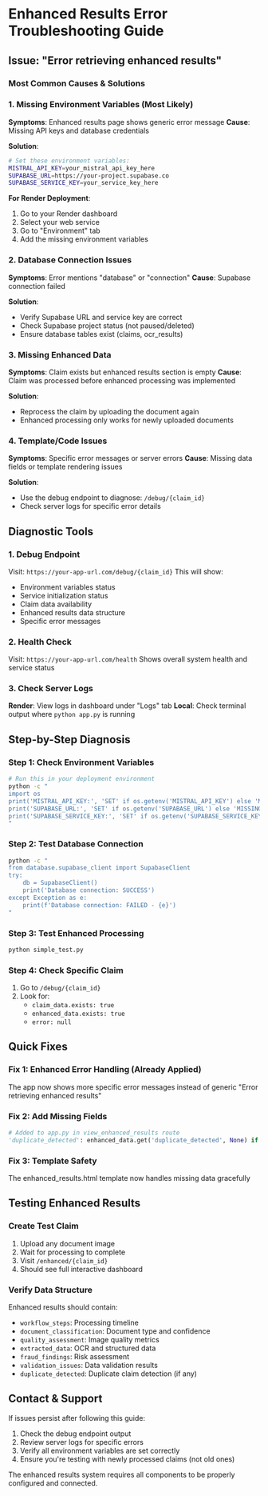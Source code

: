 # Enhanced Results Error Troubleshooting Guide

## Issue: "Error retrieving enhanced results"

### Most Common Causes & Solutions

### 1. **Missing Environment Variables** (Most Likely)
**Symptoms**: Enhanced results page shows generic error message
**Cause**: Missing API keys and database credentials

**Solution**:
```bash
# Set these environment variables:
MISTRAL_API_KEY=your_mistral_api_key_here
SUPABASE_URL=https://your-project.supabase.co
SUPABASE_SERVICE_KEY=your_service_key_here
```

**For Render Deployment**:
1. Go to your Render dashboard
2. Select your web service
3. Go to "Environment" tab
4. Add the missing environment variables

### 2. **Database Connection Issues**
**Symptoms**: Error mentions "database" or "connection"
**Cause**: Supabase connection failed

**Solution**:
- Verify Supabase URL and service key are correct
- Check Supabase project status (not paused/deleted)
- Ensure database tables exist (claims, ocr_results)

### 3. **Missing Enhanced Data**
**Symptoms**: Claim exists but enhanced results section is empty
**Cause**: Claim was processed before enhanced processing was implemented

**Solution**:
- Reprocess the claim by uploading the document again
- Enhanced processing only works for newly uploaded documents

### 4. **Template/Code Issues**
**Symptoms**: Specific error messages or server errors
**Cause**: Missing data fields or template rendering issues

**Solution**: 
- Use the debug endpoint to diagnose: `/debug/{claim_id}`
- Check server logs for specific error details

## Diagnostic Tools

### 1. Debug Endpoint
Visit: `https://your-app-url.com/debug/{claim_id}`
This will show:
- Environment variables status
- Service initialization status  
- Claim data availability
- Enhanced results data structure
- Specific error messages

### 2. Health Check
Visit: `https://your-app-url.com/health`
Shows overall system health and service status

### 3. Check Server Logs
**Render**: View logs in dashboard under "Logs" tab
**Local**: Check terminal output where `python app.py` is running

## Step-by-Step Diagnosis

### Step 1: Check Environment Variables
```bash
# Run this in your deployment environment
python -c "
import os
print('MISTRAL_API_KEY:', 'SET' if os.getenv('MISTRAL_API_KEY') else 'MISSING')
print('SUPABASE_URL:', 'SET' if os.getenv('SUPABASE_URL') else 'MISSING')
print('SUPABASE_SERVICE_KEY:', 'SET' if os.getenv('SUPABASE_SERVICE_KEY') else 'MISSING')
"
```

### Step 2: Test Database Connection
```bash
python -c "
from database.supabase_client import SupabaseClient
try:
    db = SupabaseClient()
    print('Database connection: SUCCESS')
except Exception as e:
    print(f'Database connection: FAILED - {e}')
"
```

### Step 3: Test Enhanced Processing
```bash
python simple_test.py
```

### Step 4: Check Specific Claim
1. Go to `/debug/{claim_id}` 
2. Look for:
   - `claim_data.exists: true`
   - `enhanced_data.exists: true`
   - `error: null`

## Quick Fixes

### Fix 1: Enhanced Error Handling (Already Applied)
The app now shows more specific error messages instead of generic "Error retrieving enhanced results"

### Fix 2: Add Missing Fields
```python
# Added to app.py in view_enhanced_results route
'duplicate_detected': enhanced_data.get('duplicate_detected', None) if enhanced_data else None,
```

### Fix 3: Template Safety
The enhanced_results.html template now handles missing data gracefully

## Testing Enhanced Results

### Create Test Claim
1. Upload any document image
2. Wait for processing to complete
3. Visit `/enhanced/{claim_id}`
4. Should see full interactive dashboard

### Verify Data Structure
Enhanced results should contain:
- `workflow_steps`: Processing timeline
- `document_classification`: Document type and confidence
- `quality_assessment`: Image quality metrics  
- `extracted_data`: OCR and structured data
- `fraud_findings`: Risk assessment
- `validation_issues`: Data validation results
- `duplicate_detected`: Duplicate claim detection (if any)

## Contact & Support

If issues persist after following this guide:
1. Check the debug endpoint output
2. Review server logs for specific errors
3. Verify all environment variables are set correctly
4. Ensure you're testing with newly processed claims (not old ones)

The enhanced results system requires all components to be properly configured and connected.